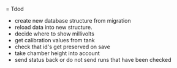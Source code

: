 = Tdod

- create new database structure from migration
- reload data  into new structure.
- decide where to show millivolts
- get calibration values from tank
- check that id's get preserved on save
- take chamber height into account
- send status back or do not send runs that have been checked

